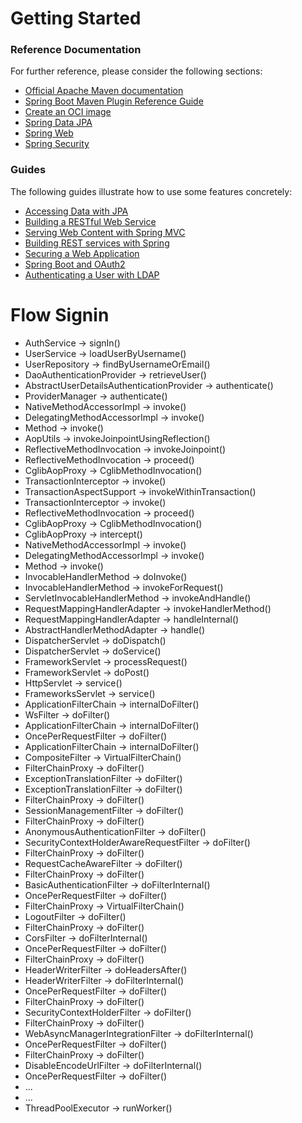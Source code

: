 # Getting Started

### Reference Documentation
For further reference, please consider the following sections:

* [Official Apache Maven documentation](https://maven.apache.org/guides/index.html)
* [Spring Boot Maven Plugin Reference Guide](https://docs.spring.io/spring-boot/docs/3.3.0/maven-plugin/reference/html/)
* [Create an OCI image](https://docs.spring.io/spring-boot/docs/3.3.0/maven-plugin/reference/html/#build-image)
* [Spring Data JPA](https://docs.spring.io/spring-boot/docs/3.3.0/reference/htmlsingle/index.html#data.sql.jpa-and-spring-data)
* [Spring Web](https://docs.spring.io/spring-boot/docs/3.3.0/reference/htmlsingle/index.html#web)
* [Spring Security](https://docs.spring.io/spring-boot/docs/3.3.0/reference/htmlsingle/index.html#web.security)

### Guides
The following guides illustrate how to use some features concretely:

* [Accessing Data with JPA](https://spring.io/guides/gs/accessing-data-jpa/)
* [Building a RESTful Web Service](https://spring.io/guides/gs/rest-service/)
* [Serving Web Content with Spring MVC](https://spring.io/guides/gs/serving-web-content/)
* [Building REST services with Spring](https://spring.io/guides/tutorials/rest/)
* [Securing a Web Application](https://spring.io/guides/gs/securing-web/)
* [Spring Boot and OAuth2](https://spring.io/guides/tutorials/spring-boot-oauth2/)
* [Authenticating a User with LDAP](https://spring.io/guides/gs/authenticating-ldap/)


# Flow Signin
* AuthService -> signIn()
* UserService -> loadUserByUsername()
* UserRepository -> findByUsernameOrEmail()
* DaoAuthenticationProvider -> retrieveUser()
* AbstractUserDetailsAuthenticationProvider -> authenticate()
* ProviderManager -> authenticate()
* NativeMethodAccessorImpl -> invoke()
* DelegatingMethodAccessorImpl -> invoke()
* Method -> invoke()
* AopUtils -> invokeJoinpointUsingReflection()
* ReflectiveMethodInvocation -> invokeJoinpoint()
* ReflectiveMethodInvocation -> proceed()
* CglibAopProxy -> CglibMethodInvocation()
* TransactionInterceptor -> invoke()
* TransactionAspectSupport -> invokeWithinTransaction()
* TransactionInterceptor -> invoke()
* ReflectiveMethodInvocation -> proceed()
* CglibAopProxy -> CglibMethodInvocation()
* CglibAopProxy -> intercept()
* NativeMethodAccessorImpl -> invoke()
* DelegatingMethodAccessorImpl -> invoke()
* Method -> invoke()
* InvocableHandlerMethod -> doInvoke()
* InvocableHandlerMethod -> invokeForRequest()
* ServletInvocableHandlerMethod -> invokeAndHandle()
* RequestMappingHandlerAdapter -> invokeHandlerMethod()
* RequestMappingHandlerAdapter -> handleInternal()
* AbstractHandlerMethodAdapter -> handle()
* DispatcherServlet -> doDispatch()
* DispatcherServlet -> doService()
* FrameworkServlet -> processRequest()
* FrameworkServlet -> doPost()
* HttpServlet -> service()
* FrameworksServlet -> service()
* ApplicationFilterChain -> internalDoFilter()
* WsFilter -> doFilter()
* ApplicationFilterChain -> internalDoFilter()
* OncePerRequestFilter -> doFilter()
* ApplicationFilterChain -> internalDoFilter()
* CompositeFilter -> VirtualFilterChain()
* FilterChainProxy -> doFilter()
* ExceptionTranslationFilter -> doFilter()
* ExceptionTranslationFilter -> doFilter()
* FilterChainProxy -> doFilter()
* SessionManagementFilter -> doFilter()
* FilterChainProxy -> doFilter()
* AnonymousAuthenticationFilter -> doFilter()
* SecurityContextHolderAwareRequestFilter -> doFilter()
* FilterChainProxy -> doFilter()
* RequestCacheAwareFilter -> doFilter()
* FilterChainProxy -> doFilter()
* BasicAuthenticationFilter -> doFilterInternal()
* OncePerRequestFilter -> doFilter()
* FilterChainProxy -> VirtualFilterChain()
* LogoutFilter -> doFilter()
* FilterChainProxy -> doFilter()
* CorsFilter -> doFilterInternal()
* OncePerRequestFilter -> doFilter()
* FilterChainProxy -> doFilter()
* HeaderWriterFilter -> doHeadersAfter()
* HeaderWriterFilter -> doFilterInternal()
* OncePerRequestFilter -> doFilter()
* FilterChainProxy -> doFilter()
* SecurityContextHolderFilter -> doFilter()
* FilterChainProxy -> doFilter()
* WebAsyncManagerIntegrationFilter -> doFilterInternal()
* OncePerRequestFilter -> doFilter()
* FilterChainProxy -> doFilter()
* DisableEncodeUrlFilter -> doFilterInternal()
* OncePerRequestFilter -> doFilter()
* ...
* ...
* ThreadPoolExecutor -> runWorker()